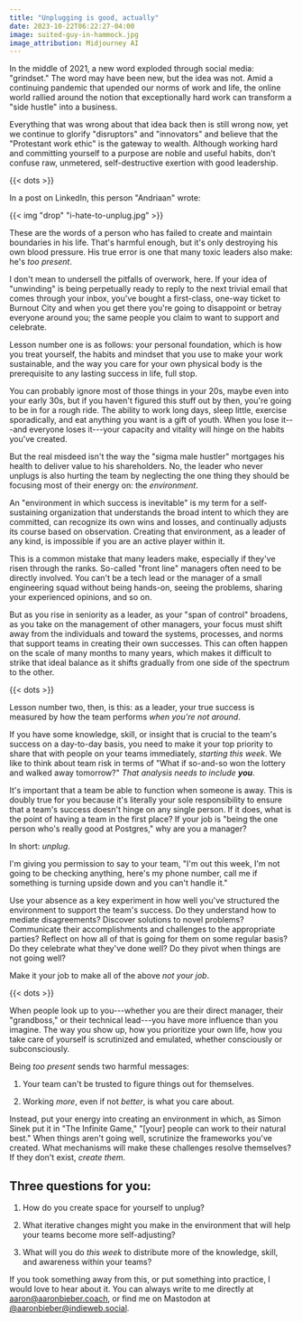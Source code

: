 ```yaml
---
title: "Unplugging is good, actually"
date: 2023-10-22T06:22:27-04:00
image: suited-guy-in-hammock.jpg
image_attribution: Midjourney AI
---
```


In the middle of 2021, a new word exploded through social media: "grindset." The
word may have been new, but the idea was not. Amid a continuing pandemic that
upended our norms of work and life, the online world rallied around the notion
that exceptionally hard work can transform a "side hustle" into a business.

Everything that was wrong about that idea back then is still wrong now, yet we
continue to glorify "disruptors" and "innovators" and believe that the
"Protestant work ethic" is the gateway to wealth. Although working hard and
committing yourself to a purpose are noble and useful habits, don't confuse raw,
unmetered, self-destructive exertion with good leadership.

{{< dots >}}
<!--more-->

In a post on LinkedIn, this person "Andriaan" wrote:

{{< img "drop" "i-hate-to-unplug.jpg" >}}

These are the words of a person who has failed to create and maintain boundaries
in his life. That's harmful enough, but it's only destroying his own blood
pressure. His true error is one that many toxic leaders also make: he's *too
present*.

I don't mean to undersell the pitfalls of overwork, here. If your idea of
"unwinding" is being perpetually ready to reply to the next trivial email that
comes through your inbox, you've bought a first-class, one-way ticket to Burnout
City and when you get there you're going to disappoint or betray everyone around
you; the same people you claim to want to support and celebrate.

Lesson number one is as follows: your personal foundation, which is how you
treat yourself, the habits and mindset that you use to make your work
sustainable, and the way you care for your own physical body is the prerequisite
to any lasting success in life, full stop.

You can probably ignore most of those things in your 20s, maybe even into your
early 30s, but if you haven't figured this stuff out by then, you're going to be
in for a rough ride. The ability to work long days, sleep little, exercise
sporadically, and eat anything you want is a gift of youth. When you lose
it---and everyone loses it---your capacity and vitality will hinge on the habits
you've created.

But the real misdeed isn't the way the "sigma male hustler" mortgages his health
to deliver value to his shareholders. No, the leader who never unplugs is also
hurting the team by neglecting the one thing they should be focusing most of
their energy on: the *environment*.

An "environment in which success is inevitable" is my term for a self-sustaining
organization that understands the broad intent to which they are committed, can
recognize its own wins and losses, and continually adjusts its course based on
observation. Creating that environment, as a leader of any kind, is impossible
if you are an active player within it.

This is a common mistake that many leaders make, especially if they've risen
through the ranks. So-called "front line" managers often need to be directly
involved. You can't be a tech lead or the manager of a small engineering squad
without being hands-on, seeing the problems, sharing your experienced opinions,
and so on.

But as you rise in seniority as a leader, as your "span of control" broadens, as
you take on the management of other managers, your focus must shift away from
the individuals and toward the systems, processes, and norms that support teams
in creating their own successes. This can often happen on the scale of many
months to many years, which makes it difficult to strike that ideal balance as
it shifts gradually from one side of the spectrum to the other.

{{< dots >}}

Lesson number two, then, is this: as a leader, your true success is measured by
how the team performs *when you're not around*.

If you have some knowledge, skill, or insight that is crucial to the team's
success on a day-to-day basis, you need to make it your top priority to share
that with people on your teams immediately, *starting this week*. We like to
think about team risk in terms of "What if so-and-so won the lottery and walked
away tomorrow?" *That analysis needs to include **you***.

It's important that a team be able to function when someone is away. This is
doubly true for you because it's literally your sole responsibility to ensure
that a team's success doesn't hinge on any single person. If it does, what is
the point of having a team in the first place? If your job is "being the one
person who's really good at Postgres," why are you a manager?

In short: *unplug*.

I'm giving you permission to say to your team, "I'm out this week, I'm not going
to be checking anything, here's my phone number, call me if something is turning
upside down and you can't handle it."

Use your absence as a key experiment in how well you've structured the
environment to support the team's success. Do they understand how to mediate
disagreements? Discover solutions to novel problems? Communicate their
accomplishments and challenges to the appropriate parties? Reflect on how all of
that is going for them on some regular basis? Do they celebrate what they've
done well? Do they pivot when things are not going well?

Make it your job to make all of the above *not your job*.

{{< dots >}}

When people look up to you---whether you are their direct manager, their
"grandboss," or their technical lead---you have more influence than you imagine.
The way you show up, how you prioritize your own life, how you take care of
yourself is scrutinized and emulated, whether consciously or subconsciously.

Being *too present* sends two harmful messages:

1. Your team can't be trusted to figure things out for themselves.

2. Working *more*, even if not *better*, is what you care about.

Instead, put your energy into creating an environment in which, as Simon Sinek
put it in "The Infinite Game," "[your] people can work to their natural best."
When things aren't going well, scrutinize the frameworks you've created. What
mechanisms will make these challenges resolve themselves? If they don't exist,
*create them*.

## Three questions for you:

1. How do you create space for yourself to unplug?

2. What iterative changes might you make in the environment that will help your
   teams become more self-adjusting?

3. What will you do *this week* to distribute more of the knowledge, skill, and
   awareness within your teams?

If you took something away from this, or put something into practice, I would
love to hear about it. You can always write to me directly at
aaron@aaronbieber.coach, or find me on Mastodon at
[@aaronbieber@indieweb.social](https://indieweb.social/@aaronbieber).

